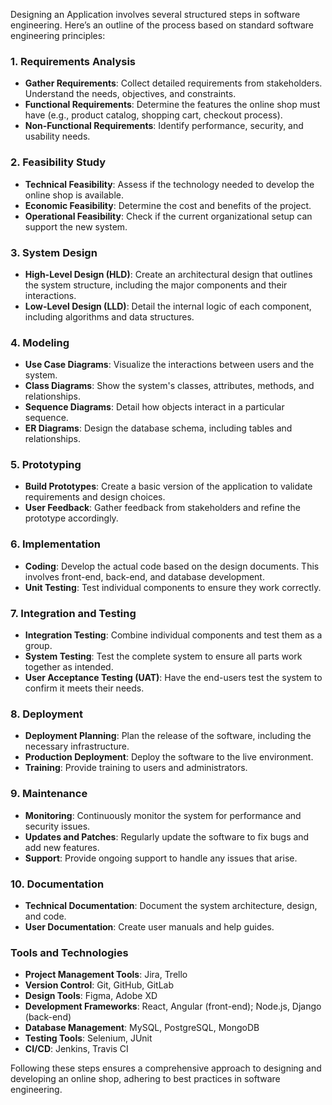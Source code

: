 Designing an Application involves several structured steps in software engineering. Here’s an outline of the process based on standard software engineering principles:

### 1. Requirements Analysis
- **Gather Requirements**: Collect detailed requirements from stakeholders. Understand the needs, objectives, and constraints.
- **Functional Requirements**: Determine the features the online shop must have (e.g., product catalog, shopping cart, checkout process).
- **Non-Functional Requirements**: Identify performance, security, and usability needs.

### 2. Feasibility Study
- **Technical Feasibility**: Assess if the technology needed to develop the online shop is available.
- **Economic Feasibility**: Determine the cost and benefits of the project.
- **Operational Feasibility**: Check if the current organizational setup can support the new system.

### 3. System Design
- **High-Level Design (HLD)**: Create an architectural design that outlines the system structure, including the major components and their interactions.
- **Low-Level Design (LLD)**: Detail the internal logic of each component, including algorithms and data structures.

### 4. Modeling
- **Use Case Diagrams**: Visualize the interactions between users and the system.
- **Class Diagrams**: Show the system's classes, attributes, methods, and relationships.
- **Sequence Diagrams**: Detail how objects interact in a particular sequence.
- **ER Diagrams**: Design the database schema, including tables and relationships.

### 5. Prototyping
- **Build Prototypes**: Create a basic version of the application to validate requirements and design choices.
- **User Feedback**: Gather feedback from stakeholders and refine the prototype accordingly.

### 6. Implementation
- **Coding**: Develop the actual code based on the design documents. This involves front-end, back-end, and database development.
- **Unit Testing**: Test individual components to ensure they work correctly.

### 7. Integration and Testing
- **Integration Testing**: Combine individual components and test them as a group.
- **System Testing**: Test the complete system to ensure all parts work together as intended.
- **User Acceptance Testing (UAT)**: Have the end-users test the system to confirm it meets their needs.

### 8. Deployment
- **Deployment Planning**: Plan the release of the software, including the necessary infrastructure.
- **Production Deployment**: Deploy the software to the live environment.
- **Training**: Provide training to users and administrators.

### 9. Maintenance
- **Monitoring**: Continuously monitor the system for performance and security issues.
- **Updates and Patches**: Regularly update the software to fix bugs and add new features.
- **Support**: Provide ongoing support to handle any issues that arise.

### 10. Documentation
- **Technical Documentation**: Document the system architecture, design, and code.
- **User Documentation**: Create user manuals and help guides.

### Tools and Technologies
- **Project Management Tools**: Jira, Trello
- **Version Control**: Git, GitHub, GitLab
- **Design Tools**: Figma, Adobe XD
- **Development Frameworks**: React, Angular (front-end); Node.js, Django (back-end)
- **Database Management**: MySQL, PostgreSQL, MongoDB
- **Testing Tools**: Selenium, JUnit
- **CI/CD**: Jenkins, Travis CI

Following these steps ensures a comprehensive approach to designing and developing an online shop, adhering to best practices in software engineering.